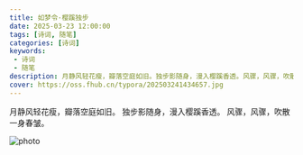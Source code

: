 ```yaml
---
title: 如梦令·樱蹊独步
date: 2025-03-23 12:00:00
tags: [诗词, 随笔]
categories: [诗词]
keywords:
 - 诗词
 - 随笔
description: 月静风轻花瘦，瓣落空庭如旧。独步影随身，漫入樱蹊香透。风骤，风骤，吹散一身春皱。
cover: https://oss.fhub.cn/typora/202503241434657.jpg
---
```


月静风轻花瘦，瓣落空庭如旧。
独步影随身，漫入樱蹊香透。
风骤，风骤，吹散一身春皱。

![photo](https://oss.fhub.cn/typora/202503241434657.jpg)
